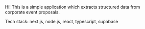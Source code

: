 Hi! This is a simple application which extracts structured data from corporate event proposals. 

Tech stack: next.js, node.js, react, typescript, supabase
